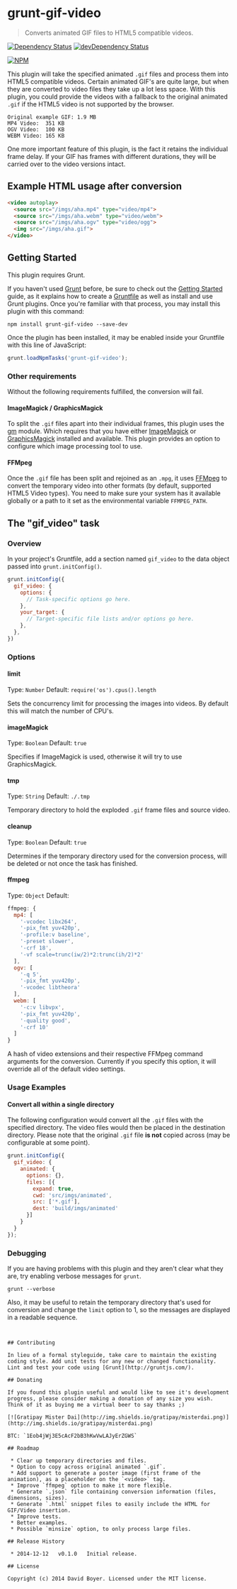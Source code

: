 # grunt-gif-video

> Converts animated GIF files to HTML5 compatible videos.

[![Dependency Status](https://david-dm.org/misterdai/grunt-gif-video.png?style=flat-square)](https://david-dm.org/misterdai/grunt-gif-video)
[![devDependency Status](https://david-dm.org/misterdai/grunt-gif-video/peer-status.png?style=flat-square)](https://david-dm.org/misterdai/grunt-gif-video#info=devDependencies)

[![NPM](https://nodei.co/npm/grunt-gif-video.png?downloads=true&downloadRank=true&stars=true)](https://nodei.co/npm/grunt-gif-video/)

This plugin will take the specified animated `.gif` files and process them into HTML5 compatible videos.  Certain animated GIF's are quite large, but when they are converted to video files they take up a lot less space.  With this plugin, you could provide the videos with a fallback to the original animated `.gif` if the HTML5 video is not supported by the browser.

```
Original example GIF: 1.9 MB
MP4 Video:  351 KB
OGV Video:  100 KB
WEBM Video: 165 KB
```

One more important feature of this plugin, is the fact it retains the individual frame delay.  If your GIF has frames with different durations, they will be carried over to the video versions intact.

## Example HTML usage after conversion

```html
<video autoplay>
  <source src="/imgs/aha.mp4" type="video/mp4">
  <source src="/imgs/aha.webm" type="video/webm">
  <source src="/imgs/aha.ogv" type="video/ogg">
  <img src="/imgs/aha.gif">
</video>
```

## Getting Started

This plugin requires Grunt.

If you haven't used [Grunt](http://gruntjs.com/) before, be sure to check out the [Getting Started](http://gruntjs.com/getting-started) guide, as it explains how to create a [Gruntfile](http://gruntjs.com/sample-gruntfile) as well as install and use Grunt plugins. Once you're familiar with that process, you may install this plugin with this command:

```shell
npm install grunt-gif-video --save-dev
```

Once the plugin has been installed, it may be enabled inside your Gruntfile with this line of JavaScript:

```js
grunt.loadNpmTasks('grunt-gif-video');
```

### Other requirements

Without the following requirements fulfilled, the conversion will fail.

#### ImageMagick / GraphicsMagick

To split the `.gif` files apart into their individual frames, this plugin uses the [gm](http://aheckmann.github.io/gm/) module.  Which requires that you have either [ImageMagick](http://www.imagemagick.org/) or [GraphicsMagick](http://www.graphicsmagick.org/) installed and available.  This plugin provides an option to configure which image processing tool to use.

#### FFMpeg

Once the `.gif` file has been split and rejoined as an `.mpg`, it uses [FFMpeg](https://www.ffmpeg.org/) to convert the temporary video into other formats (by default, supported HTML5 Video types).  You need to make sure your system has it available globally or a path to it set as the environmental variable `FFMPEG_PATH`.

## The "gif_video" task

### Overview
In your project's Gruntfile, add a section named `gif_video` to the data object passed into `grunt.initConfig()`.

```js
grunt.initConfig({
  gif_video: {
    options: {
      // Task-specific options go here.
    },
    your_target: {
      // Target-specific file lists and/or options go here.
    },
  },
})
```

### Options

#### limit

Type: `Number`
Default: `require('os').cpus().length`

Sets the concurrency limit for processing the images into videos.  By default this will match the number of CPU's.

#### imageMagick

Type: `Boolean`
Default: `true`

Specifies if ImageMagick is used, otherwise it will try to use GraphicsMagick.

#### tmp

Type: `String`
Default: `./.tmp`

Temporary directory to hold the exploded `.gif` frame files and source video.

#### cleanup

Type: `Boolean`
Default: `true`

Determines if the temporary directory used for the conversion process, will be deleted or not once the task has finished.

#### ffmpeg

Type: `Object`
Default:
```javascript
ffmpeg: {
  mp4: [
    '-vcodec libx264',
    '-pix_fmt yuv420p',
    '-profile:v baseline',
    '-preset slower',
    '-crf 18',
    '-vf scale=trunc(iw/2)*2:trunc(ih/2)*2'
  ],
  ogv: [
    '-q 5',
    '-pix_fmt yuv420p',
    '-vcodec libtheora'
  ],
  webm: [
    '-c:v libvpx',
    '-pix_fmt yuv420p',
    '-quality good',
    '-crf 10'
  ]
}
```

A hash of video extensions and their respective FFMpeg command arguments for the conversion.  Currently if you specify this option, it will override all of the default video settings.    

### Usage Examples

#### Convert all within a single directory

The following configuration would convert all the `.gif` files with the specified directory.  The video files would then be placed in the destination directory.  Please note that the original `.gif` file __is not__ copied across (may be configurable at some point).

```javascript
grunt.initConfig({
  gif_video: {
    animated: {
      options: {},
      files: [{
        expand: true,
        cwd: 'src/imgs/animated',
        src: ['*.gif'],
        dest: 'build/imgs/animated'
      }]
    }
  }
});
```

### Debugging

If you are having problems with this plugin and they aren't clear what they are, try enabling verbose messages for `grunt`.

```shell
grunt --verbose
```

Also, it may be useful to retain the temporary directory that's used for conversion and change the `limit` option to 1, so the messages are displayed in a readable sequence.

```


## Contributing

In lieu of a formal styleguide, take care to maintain the existing coding style. Add unit tests for any new or changed functionality. Lint and test your code using [Grunt](http://gruntjs.com/).

## Donating

If you found this plugin useful and would like to see it's development progress, please consider making a donation of any size you wish.  Think of it as buying me a virtual beer to say thanks ;)

[![Gratipay Mister Dai](http://img.shields.io/gratipay/misterdai.png)](http://img.shields.io/gratipay/misterdai.png)

BTC: `1Eob4jWj3E5cAcF2bB3hKwVwLAJyErZGWS`

## Roadmap

 * Clear up temporary directories and files.
 * Option to copy across original animated `.gif`.
 * Add support to generate a poster image (first frame of the animation), as a placeholder on the `<video>` tag.
 * Improve `ffmpeg` option to make it more flexible.
 * Generate `.json` file containing conversion information (files, dimensions, sizes).
 * Generate `.html` snippet files to easily include the HTML for GIF/Video insertion.
 * Improve tests.
 * Better examples.
 * Possible `minsize` option, to only process large files.

## Release History

 * 2014-12-12   v0.1.0   Initial release.
 
## License

Copyright (c) 2014 David Boyer. Licensed under the MIT license.
